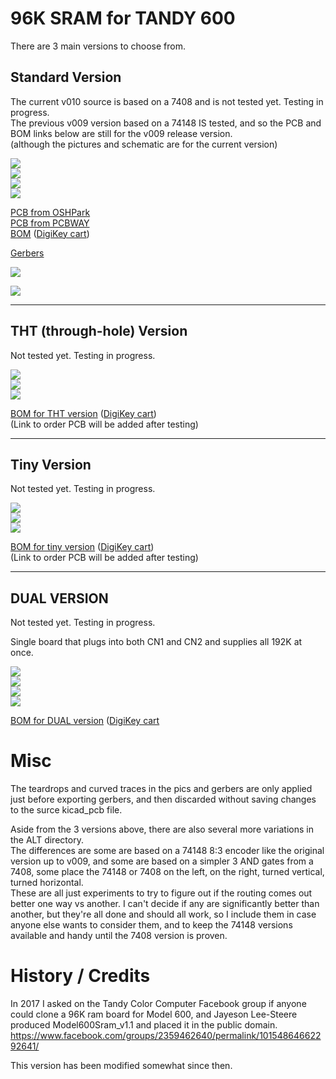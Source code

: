 # 96K SRAM for TANDY 600

There are 3 main versions to choose from.

## Standard Version  

The current v010 source is based on a 7408 and is not tested yet.  Testing in progress.  
The previous v009 version based on a 74148 IS tested, and so the PCB and BOM links below are still for the v009 release version.  
(although the pictures and schematic are for the current version)

![](../../raw/main/PCB/TANDY_600_RAM.jpg)  
![](../../raw/main/PCB/TANDY_600_RAM.top.jpg)  
![](../../raw/main/PCB/TANDY_600_RAM.bottom.jpg)  
![](../../raw/main/PCB/TANDY_600_RAM.svg)  

[PCB from OSHPark](https://oshpark.com/shared_projects/nBVWvJ2W)  
[PCB from PCBWAY](https://www.pcbway.com/project/shareproject/TANDY_600_RAM.html)  
[BOM](../../raw/main/TANDY_600_RAM.BOM.csv) ([DigiKey cart](https://www.digikey.com/short/bmpbhbtb))  

[Gerbers](../../releases/latest)

![](../../raw/main/TANDY_600_RAM_1.jpg)

![](../../raw/main/TANDY_600_RAM_2.jpg)

----

## THT (through-hole) Version  

Not tested yet.  Testing in progress.  

![](../../raw/main/PCB/TANDY_600_RAM_THT.jpg)  
![](../../raw/main/PCB/TANDY_600_RAM_THT.top.jpg)  
![](../../raw/main/PCB/TANDY_600_RAM_THT.bottom.jpg)  

[BOM for THT version](../../raw/main/TANDY_600_RAM_THT.BOM.csv) ([DigiKey cart](https://www.digikey.com/short/9bmwwb7z))  
(Link to order PCB will be added after testing)

----

## Tiny Version  

Not tested yet. Testing in progress.  

![](../../raw/main/PCB/TANDY_600_RAM_tiny.jpg)  
![](../../raw/main/PCB/TANDY_600_RAM_tiny.top.jpg)  
![](../../raw/main/PCB/TANDY_600_RAM_tiny.bottom.jpg)  

[BOM for tiny version](../../raw/main/TANDY_600_RAM_tiny.BOM.csv) ([DigiKey cart](https://www.digikey.com/short/p907n2hq))  
(Link to order PCB will be added after testing)

----

## DUAL VERSION

Not tested yet. Testing in progress.

Single board that plugs into both CN1 and CN2 and supplies all 192K at once.

![](../../raw/main/PCB/TANDY_600_RAM_DUAL.jpg)  
![](../../raw/main/PCB/TANDY_600_RAM_DUAL.top.jpg)  
![](../../raw/main/PCB/TANDY_600_RAM_DUAL.bottom.jpg)  
![](../../raw/main/PCB/TANDY_600_RAM_DUAL.svg)  

[BOM for DUAL version](../../raw/main/TANDY_600_RAM_DUAL.BOM.csv) ([DigiKey cart](https://www.digikey.com/short/rvb8thqw)

# Misc  
The teardrops and curved traces in the pics and gerbers are only applied just before exporting gerbers, and then discarded without saving changes to the surce kicad_pcb file.

Aside from the 3 versions above, there are also several more variations in the ALT directory.  
The differences are some are based on a 74148 8:3 encoder like the original version up to v009, and some are based on a simpler 3 AND gates from a 7408, some place the 74148 or 7408 on the left, on the right, turned vertical, turned horizontal.  
These are all just experiments to try to figure out if the routing comes out better one way vs another. I can't decide if any are significantly better than another, but they're all done and should all work, so I include them in case anyone else wants to consider them, and to keep the 74148 versions available and handy until the 7408 version is proven.

<!-- 
How the 7408 circuit works:  
https://circuitverse.org/users/103984/projects/tandy-600-ram  
-->

# History / Credits

In 2017 I asked on the Tandy Color Computer Facebook group if anyone could clone a 96K ram board for Model 600, and Jayeson Lee-Steere produced Model600Sram_v1.1 and placed it in the public domain.  
https://www.facebook.com/groups/2359462640/permalink/10154864662292641/

This version has been modified somewhat since then.

